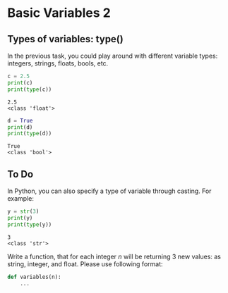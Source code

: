 # Basic Variables 2
## Types of variables: type()

In the previous task, you could play around with different variable types: integers, strings, floats, bools, etc. 

```python
c = 2.5
print(c)
print(type(c))
```
```
2.5
<class 'float'>
```

```python
d = True
print(d)
print(type(d))
```
```
True
<class 'bool'>
```


## To Do
In Python, you can also specify a type of variable through casting. For example:

```python
y = str(3)
print(y)
print(type(y))
```
```
3
<class 'str'>
```
Write a function, that for each integer *n* will be returning 3 new values: as string, integer, and float.
Please use following format:
```python
def variables(n):
    ...
```
